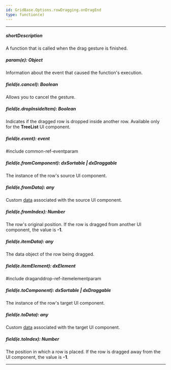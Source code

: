 ```yaml
---
id: GridBase.Options.rowDragging.onDragEnd
type: function(e)
---
```

---
##### shortDescription
A function that is called when the drag gesture is finished.

##### param(e): Object
Information about the event that caused the function's execution.

##### field(e.cancel): Boolean
Allows you to cancel the gesture.

##### field(e.dropInsideItem): Boolean
Indicates if the dragged row is dropped inside another row. Available only for the **TreeList** UI component.

##### field(e.event): event
#include common-ref-eventparam

##### field(e.fromComponent): dxSortable | dxDraggable
The instance of the row's source UI component.

##### field(e.fromData): any
Custom [data](/api-reference/10%20UI%20Components/GridBase/1%20Configuration/rowDragging/data.md '{basewidgetpath}/Configuration/rowDragging/#data') associated with the source UI component.

##### field(e.fromIndex): Number
The row's original position. If the row is dragged from another UI component, the value is **-1**.

##### field(e.itemData): any
The data object of the row being dragged.

##### field(e.itemElement): dxElement
#include draganddrop-ref-itemelementparam

##### field(e.toComponent): dxSortable | dxDraggable
The instance of the row's target UI component.

##### field(e.toData): any
Custom [data](/api-reference/10%20UI%20Components/GridBase/1%20Configuration/rowDragging/data.md '{basewidgetpath}/Configuration/rowDragging/#data') associated with the target UI component.

##### field(e.toIndex): Number
The position in which a row is placed. If the row is dragged away from the UI component, the value is **-1**.

---
<!-- Description goes here -->
